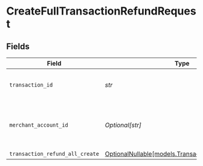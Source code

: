 # CreateFullTransactionRefundRequest


## Fields

| Field                                                                                          | Type                                                                                           | Required                                                                                       | Description                                                                                    | Example                                                                                        |
| ---------------------------------------------------------------------------------------------- | ---------------------------------------------------------------------------------------------- | ---------------------------------------------------------------------------------------------- | ---------------------------------------------------------------------------------------------- | ---------------------------------------------------------------------------------------------- |
| `transaction_id`                                                                               | *str*                                                                                          | :heavy_check_mark:                                                                             | N/A                                                                                            | 7099948d-7286-47e4-aad8-b68f7eb44591                                                           |
| `merchant_account_id`                                                                          | *Optional[str]*                                                                                | :heavy_minus_sign:                                                                             | The ID of the merchant account to use for this request.                                        | default                                                                                        |
| `transaction_refund_all_create`                                                                | [OptionalNullable[models.TransactionRefundAllCreate]](../models/transactionrefundallcreate.md) | :heavy_minus_sign:                                                                             | N/A                                                                                            |                                                                                                |